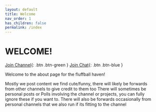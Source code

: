 ```yaml
---
layout: default
title: Welcome
nav_order: 1
has_children: false
permalink: /index
---
```


# WELCOME!

[Join Channel](https://t.me/fluffballhaven){: .btn .btn-green }
[Join Chat](https://t.me/fluffballhavenchat){: .btn .btn-blue }

Welcome to the about page for the fluffball haven!

Mostly we post content we find cute/funny, there will likely be forwards from other channels to give credit to them too
There will sometimes be personal posts or Polls involving the channel or projects, you can fully ignore these if you want to.
There will also be forwards occasionally from personal channels that we also run if its fitting to the channel

